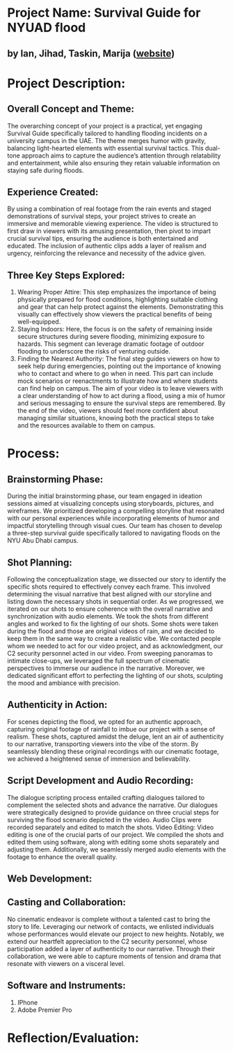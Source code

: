 # Project Name: Survival Guide for NYUAD flood 
## by Ian, Jihad, Taskin, Marija ([website]())

# Project Description:
## Overall Concept and Theme:
The overarching concept of your project is a practical, yet engaging Survival Guide specifically tailored to handling flooding incidents on a university campus in the UAE. The theme merges humor with gravity, balancing light-hearted elements with essential survival tactics. This dual-tone approach aims to capture the audience’s attention through relatability and entertainment, while also ensuring they retain valuable information on staying safe during floods.
## Experience Created:
By using a combination of real footage from the rain events and staged demonstrations of survival steps, your project strives to create an immersive and memorable viewing experience. The video is structured to first draw in viewers with its amusing presentation, then pivot to impart crucial survival tips, ensuring the audience is both entertained and educated. The inclusion of authentic clips adds a layer of realism and urgency, reinforcing the relevance and necessity of the advice given.
## Three Key Steps Explored:
1. Wearing Proper Attire: This step emphasizes the importance of being physically prepared for flood conditions, highlighting suitable clothing and gear that can help protect against the elements. Demonstrating this visually can effectively show viewers the practical benefits of being well-equipped.
2. Staying Indoors: Here, the focus is on the safety of remaining inside secure structures during severe flooding, minimizing exposure to hazards. This segment can leverage dramatic footage of outdoor flooding to underscore the risks of venturing outside.
3. Finding the Nearest Authority: The final step guides viewers on how to seek help during emergencies, pointing out the importance of knowing who to contact and where to go when in need. This part can include mock scenarios or reenactments to illustrate how and where students can find help on campus.
The aim of your video is to leave viewers with a clear understanding of how to act during a flood, using a mix of humor and serious messaging to ensure the survival steps are remembered. By the end of the video, viewers should feel more confident about managing similar situations, knowing both the practical steps to take and the resources available to them on campus.

# Process:
## Brainstorming Phase:
During the initial brainstorming phase, our team engaged in ideation sessions aimed at visualizing concepts using storyboards, pictures, and wireframes. We prioritized developing a compelling storyline that resonated with our personal experiences while incorporating elements of humor and impactful storytelling through visual cues. Our team has chosen to develop a three-step survival guide specifically tailored to navigating floods on the NYU Abu Dhabi campus. 
## Shot Planning:
Following the conceptualization stage, we dissected our story to identify the specific shots required to effectively convey each frame. This involved determining the visual narrative that best aligned with our storyline and listing down the necessary shots in sequential order. As we progressed, we iterated on our shots to ensure coherence with the overall narrative and synchronization with audio elements. We took the shots from different angles and worked to fix the lighting of our shots. Some shots were taken during the flood and those are original videos of rain, and we decided to keep them in the same way to create a realistic vibe. We contacted people whom we needed to act for our video project, and as acknowledgment, our C2 security personnel acted in our video. 
From sweeping panoramas to intimate close-ups, we leveraged the full spectrum of cinematic perspectives to immerse our audience in the narrative. Moreover, we dedicated significant effort to perfecting the lighting of our shots, sculpting the mood and ambiance with precision.
## Authenticity in Action:
For scenes depicting the flood, we opted for an authentic approach, capturing original footage of rainfall to imbue our project with a sense of realism. These shots, captured amidst the deluge, lent an air of authenticity to our narrative, transporting viewers into the vibe of the storm. By seamlessly blending these original recordings with our cinematic footage, we achieved a heightened sense of immersion and believability. 
## Script Development and Audio Recording:
The dialogue scripting process entailed crafting dialogues tailored to complement the selected shots and advance the narrative. Our dialogues were strategically designed to provide guidance on three crucial steps for surviving the flood scenario depicted in the video. Audio Clips were recorded separately and edited to match the shots. 
Video Editing: 
Video editing is one of the crucial parts of our project. We compiled the shots and edited them using software, along with editing some shots separately and adjusting them. Additionally, we seamlessly merged audio elements with the footage to enhance the overall quality. 
## Web Development: 
## Casting and Collaboration:
No cinematic endeavor is complete without a talented cast to bring the story to life. Leveraging our network of contacts, we enlisted individuals whose performances would elevate our project to new heights. Notably, we extend our heartfelt appreciation to the C2 security personnel, whose participation added a layer of authenticity to our narrative. Through their collaboration, we were able to capture moments of tension and drama that resonate with viewers on a visceral level.
## Software and Instruments: 
1. IPhone
2. Adobe Premier Pro


# Reflection/Evaluation:


